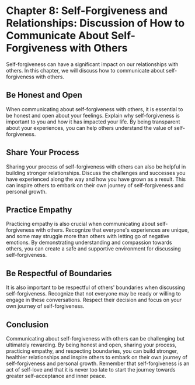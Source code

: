Chapter 8: Self-Forgiveness and Relationships: Discussion of How to Communicate About Self-Forgiveness with Others
==================================================================================================================

Self-forgiveness can have a significant impact on our relationships with others. In this chapter, we will discuss how to communicate about self-forgiveness with others.

Be Honest and Open
------------------

When communicating about self-forgiveness with others, it is essential to be honest and open about your feelings. Explain why self-forgiveness is important to you and how it has impacted your life. By being transparent about your experiences, you can help others understand the value of self-forgiveness.

Share Your Process
------------------

Sharing your process of self-forgiveness with others can also be helpful in building stronger relationships. Discuss the challenges and successes you have experienced along the way and how you have grown as a result. This can inspire others to embark on their own journey of self-forgiveness and personal growth.

Practice Empathy
----------------

Practicing empathy is also crucial when communicating about self-forgiveness with others. Recognize that everyone's experiences are unique, and some may struggle more than others with letting go of negative emotions. By demonstrating understanding and compassion towards others, you can create a safe and supportive environment for discussing self-forgiveness.

Be Respectful of Boundaries
---------------------------

It is also important to be respectful of others' boundaries when discussing self-forgiveness. Recognize that not everyone may be ready or willing to engage in these conversations. Respect their decision and focus on your own journey of self-forgiveness.

Conclusion
----------

Communicating about self-forgiveness with others can be challenging but ultimately rewarding. By being honest and open, sharing your process, practicing empathy, and respecting boundaries, you can build stronger, healthier relationships and inspire others to embark on their own journey of self-forgiveness and personal growth. Remember that self-forgiveness is an act of self-love and that it is never too late to start the journey towards greater self-acceptance and inner peace.
